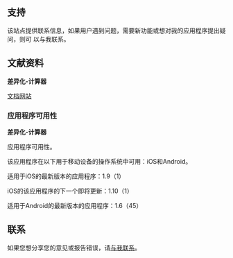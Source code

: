 ## 支持

该站点提供联系信息，如果用户遇到问题，需要新功能或想对我的应用程序提出疑问，则可
以与我联系。

## 文献资料

**差异化-计算器**

[文档网站](https://www.taketechease.com/differentiation/differentiation-calculator-zh-cn.html)

### 应用程序可用性

**差异化-计算器**

应用程序可用性。

该应用程序在以下用于移动设备的操作系统中可用：iOS和Android。

适用于iOS的最新版本的应用程序：1.9（1）

iOS的该应用程序的下一个即将更新：1.10（1）

适用于Android的最新版本的应用程序：1.6（45）

## 联系
如果您想分享您的意见或报告错误，请[与我联系](mailto:i.d.kosinska@gmail.com)。
